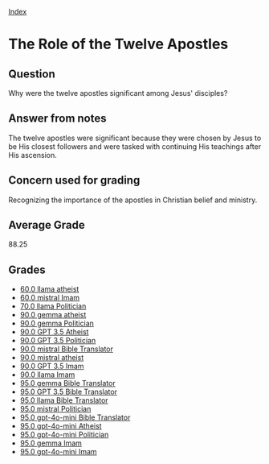 
[Index](../index.md)
# The Role of the Twelve Apostles
## Question
Why were the twelve apostles significant among Jesus' disciples?

## Answer from notes
The twelve apostles were significant because they were chosen by Jesus to be His closest followers and were tasked with continuing His teachings after His ascension.

## Concern used for grading
Recognizing the importance of the apostles in Christian belief and ministry.

## Average Grade
88.25

## Grades
 * [60.0 llama atheist](../answers/llama_atheist/The_Role_of_the_Twelve_Apostles.md)
 * [60.0 mistral Imam](../answers/mistral_Imam/The_Role_of_the_Twelve_Apostles.md)
 * [70.0 llama Politician](../answers/llama_Politician/The_Role_of_the_Twelve_Apostles.md)
 * [90.0 gemma atheist](../answers/gemma_atheist/The_Role_of_the_Twelve_Apostles.md)
 * [90.0 gemma Politician](../answers/gemma_Politician/The_Role_of_the_Twelve_Apostles.md)
 * [90.0 GPT 3.5 Atheist](../answers/GPT_3.5_Atheist/The_Role_of_the_Twelve_Apostles.md)
 * [90.0 GPT 3.5 Politician](../answers/GPT_3.5_Politician/The_Role_of_the_Twelve_Apostles.md)
 * [90.0 mistral Bible Translator](../answers/mistral_Bible_Translator/The_Role_of_the_Twelve_Apostles.md)
 * [90.0 mistral atheist](../answers/mistral_atheist/The_Role_of_the_Twelve_Apostles.md)
 * [90.0 GPT 3.5 Imam](../answers/GPT_3.5_Imam/The_Role_of_the_Twelve_Apostles.md)
 * [90.0 llama Imam](../answers/llama_Imam/The_Role_of_the_Twelve_Apostles.md)
 * [95.0 gemma Bible Translator](../answers/gemma_Bible_Translator/The_Role_of_the_Twelve_Apostles.md)
 * [95.0 GPT 3.5 Bible Translator](../answers/GPT_3.5_Bible_Translator/The_Role_of_the_Twelve_Apostles.md)
 * [95.0 llama Bible Translator](../answers/llama_Bible_Translator/The_Role_of_the_Twelve_Apostles.md)
 * [95.0 mistral Politician](../answers/mistral_Politician/The_Role_of_the_Twelve_Apostles.md)
 * [95.0 gpt-4o-mini Bible Translator](../answers/gpt-4o-mini_Bible_Translator/The_Role_of_the_Twelve_Apostles.md)
 * [95.0 gpt-4o-mini Atheist](../answers/gpt-4o-mini_Atheist/The_Role_of_the_Twelve_Apostles.md)
 * [95.0 gpt-4o-mini Politician](../answers/gpt-4o-mini_Politician/The_Role_of_the_Twelve_Apostles.md)
 * [95.0 gemma Imam](../answers/gemma_Imam/The_Role_of_the_Twelve_Apostles.md)
 * [95.0 gpt-4o-mini Imam](../answers/gpt-4o-mini_Imam/The_Role_of_the_Twelve_Apostles.md)
